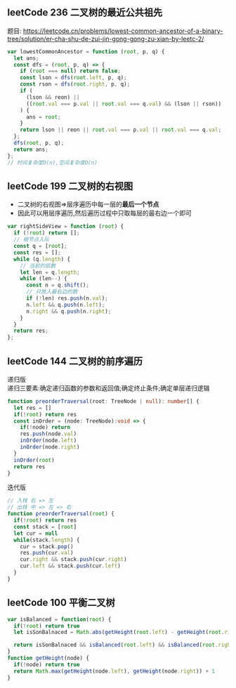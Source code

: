 ## leetCode 236 二叉树的最近公共祖先

题目: https://leetcode.cn/problems/lowest-common-ancestor-of-a-binary-tree/solution/er-cha-shu-de-zui-jin-gong-gong-zu-xian-by-leetc-2/

```js
var lowestCommonAncestor = function (root, p, q) {
  let ans;
  const dfs = (root, p, q) => {
    if (root === null) return false;
    const lson = dfs(root.left, p, q);
    const rson = dfs(root.right, p, q);
    if (
      (lson && reon) ||
      ((root.val === p.val || root.val === q.val) && (lson || rson))
    ) {
      ans = root;
    }
    return lson || reon || root.val === p.val || root.val === q.val;
  };
  dfs(root, p, q);
  return ans;
};
// 时间复杂度O(n),空间复杂度O(n)
```

## leetCode 199 二叉树的右视图

- 二叉树的右视图=>层序遍历中每一层的**最后一个节点**
- 因此可以用层序遍历,然后遍历过程中只取每层的最右边一个即可

```js
var rightSideView = function (root) {
  if (!root) return [];
  // 根节点入队
  const q = [root];
  const res = [];
  while (q.length) {
    // 当前的层数
    let len = q.length;
    while (len--) {
      const n = q.shift();
      // 只放入最右边的数
      if (!len) res.push(n.val);
      n.left && q.push(n.left);
      n.right && q.push(n.right);
    }
  }
  return res;
};
```

## leetCode 144 二叉树的前序遍历
递归版  
递归三要素:确定递归函数的参数和返回值;确定终止条件;确定单层递归逻辑
```ts
function preorderTraversal(root: TreeNode | null): number[] {
  let res = []
  if(!root) return res
  const inOrder = (node: TreeNode):void => {
    if(!node) return
    res.push(node.val)
    inOrder(node.left)
    inOrder(node.right)
  }
  inOrder(root)
  return res
}
```
迭代版
```js
// 入栈 右 => 左
// 出栈 中 => 左 => 右
function preorderTraversal(root) {
  if(!root) return res
  const stack = [root]
  let cur = null
  while(stack.length) {
    cur = stack.pop()
    res.push(cur.val)
    cur.right && stack.push(cur.right)
    cur.left && stack.push(cur.left)
  }
}
```
## leetCode 100 平衡二叉树
```js
var isBalanced = function(root) {
  if(!root) return true
  let isSonBalnaced = Math.abs(getHeight(root.left) - getHeight(root.right)) <= 1

  return isSonBalnaced && isBalanced(root.left) && isBalanced(root.right)
}
function getHeight(node) {
  if(!node) return true
  return Math.max(getHeight(node.left), getHeight(node.right)) + 1
}
```